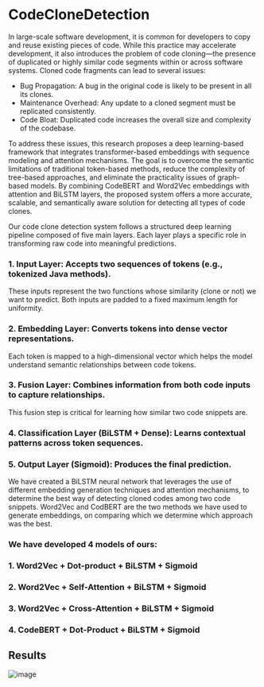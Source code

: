 # CodeCloneDetection
In large-scale software development, it is common for developers to copy and reuse existing pieces of code. While this practice may accelerate development, it also introduces the problem of code cloning—the presence of duplicated or highly similar code segments within or across software systems. 
Cloned code fragments can lead to several issues: 
- Bug Propagation: A bug in the original code is likely to be present in all its clones. 
- Maintenance Overhead: Any update to a cloned segment must be replicated consistently. 
- Code Bloat: Duplicated code increases the overall size and complexity of the codebase.

To address these issues, this research proposes a deep learning-based framework that integrates transformer-based embeddings with sequence modeling and attention mechanisms. The goal is to overcome the semantic limitations of traditional token-based methods, reduce the complexity of  tree-based approaches, and eliminate the practicality issues of graph-based models. By combining CodeBERT and Word2Vec embeddings with attention and BiLSTM layers, the 
proposed system offers a more accurate, scalable, and semantically aware solution for detecting all types of code clones.



Our code clone detection system follows a structured deep learning pipeline composed of five main layers. 
Each layer plays a specific role in transforming raw code into meaningful predictions. 
### 1. Input Layer: Accepts two sequences of tokens (e.g., tokenized Java methods). 
These inputs represent the two functions whose similarity (clone or not) we want to predict. Both inputs are padded to a fixed maximum length for uniformity. 
### 2. Embedding Layer: Converts tokens into dense vector representations. 
Each token is mapped to a high-dimensional vector which helps the model understand semantic relationships between code tokens. 
### 3. Fusion Layer: Combines information from both code inputs to capture relationships. 
This fusion step is critical for learning how similar two code snippets are. 
### 4. Classification Layer (BiLSTM + Dense): Learns contextual patterns across token sequences. 
### 5. Output Layer (Sigmoid): Produces the final prediction. 

We have created a BiLSTM neural network that leverages the use of different embedding generation techniques and attention mechanisms, to determine the best way of detecting cloned  codes among two code snippets. Word2Vec and CodBERT are the two methods we have used to generate embeddings, on comparing which we determine which approach was the best.  

### We have developed 4 models of ours:  
### 1. Word2Vec + Dot-product + BiLSTM + Sigmoid 
### 2. Word2Vec + Self-Attention + BiLSTM + Sigmoid 
### 3. Word2Vec + Cross-Attention + BiLSTM + Sigmoid 
### 4. CodeBERT + Dot-Product + BiLSTM + Sigmoid 


## Results 
![image](https://github.com/user-attachments/assets/24f8ffd7-3677-4ddf-a842-30f91e0314d7)
